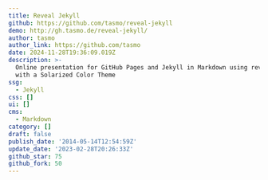 ```yaml
---
title: Reveal Jekyll
github: https://github.com/tasmo/reveal-jekyll
demo: http://gh.tasmo.de/reveal-jekyll/
author: tasmo
author_link: https://github.com/tasmo
date: 2024-11-28T19:36:09.019Z
description: >-
  Online presentation for GitHub Pages and Jekyll in Markdown using reveal.js
  with a Solarized Color Theme
ssg:
  - Jekyll
css: []
ui: []
cms:
  - Markdown
category: []
draft: false
publish_date: '2014-05-14T12:54:59Z'
update_date: '2023-02-28T20:26:33Z'
github_star: 75
github_fork: 50
---
```

